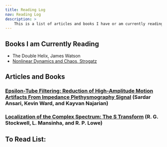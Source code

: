 ```yaml
---
title: Reading Log
nav: Reading Log
description: >
    This is a list of articles and books I have or am currently reading.
---
```


## Books I am Currently Reading
- The Double Helix, James Watson
- <a href="https://www.biodyn.ro/course/literatura/Nonlinear_Dynamics_and_Chaos_2018_Steven_H._Strogatz.pdf">Nonlinear Dynamics and Chaos, Strogatz</a>

## Articles and Books

### [Epsilon-Tube Filtering: Reduction of High-Amplitude Motion Artifacts From Impedance Plethysmography Signal](https://ieeexplore.ieee.org/stamp/stamp.jsp?arnumber=6785963) (Sardar Ansari, Kevin Ward, and Kayvan Najarian)

### [Localization of the Complex Spectrum: The S Transform](http://citeseerx.ist.psu.edu/viewdoc/download?doi=10.1.1.462.1500&rep=rep1&type=pdf) (R. G. Stockwell, L. Mansinha, and R. P. Lowe)

## To Read List:

